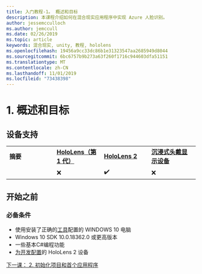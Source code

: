 ```yaml
---
title: 入门教程-1。 概述和目标
description: 本课程介绍如何在混合现实应用程序中实现 Azure 人脸识别。
author: jessemcculloch
ms.author: jemccull
ms.date: 02/26/2019
ms.topic: article
keywords: 混合现实, unity, 教程, hololens
ms.openlocfilehash: 19456a9cc33dc86b1e31323547aa2685949d8044
ms.sourcegitcommit: 6bc6757b9b273a63f260f1716c944603dfa51151
ms.translationtype: MT
ms.contentlocale: zh-CN
ms.lasthandoff: 11/01/2019
ms.locfileid: "73438398"
---
```

# <a name="1-overview-and-objectives"></a>1. 概述和目标

## <a name="device-support"></a>设备支持

<table>
    <colgroup>
    <col width="25%" />
    <col width="25%" />
    <col width="25%" />
    <col width="25%" />
    </colgroup>
    <tr>
        <td><strong>摘要</strong></td>
        <td><a href="hololens-hardware-details.md"><strong>HoloLens（第 1 代）</strong></a></td>
        <td><a href="https://www.microsoft.com//hololens/hardware"><strong>HoloLens 2</strong></a></td>
        <td><a href="immersive-headset-hardware-details.md"><strong>沉浸式头戴显示设备</strong></a></td>
    </tr>
     <tr>
        <td></td>
        <td>❌</td>
        <td>✔️</td>
        <td>❌</td>
    </tr>
</table>

## <a name="before-you-start"></a>开始之前

### <a name="prerequisites"></a>必备条件

* 使用安装了正确的[工具](install-the-tools.md)配置的 WINDOWS 10 电脑
* Windows 10 SDK 10.0.18362.0 或更高版本
* 一些基本C#编程功能
* [为开发配置](using-visual-studio.md#enabling-developer-mode)的 HoloLens 2 设备

[下一课： 2. 初始化项目和首个应用程序](mrlearning-base-ch1.md)
